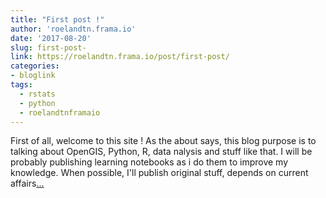 ```yaml
---
title: "First post !"
author: 'roelandtn.frama.io'
date: '2017-08-20'
slug: first-post-
link: https://roelandtn.frama.io/post/first-post/
categories:
- bloglink
tags:
  - rstats
  - python
  - roelandtnframaio
---
```


First of all, welcome to this site ! As the about says, this blog purpose is to talking about OpenGIS, Python, R, data nalysis and stuff like that. I will be probably publishing learning notebooks as i do them to improve my knowledge. When possible, I'll publish original stuff, depends on current affairs[... <i class="fas fa-external-link-alt"></i>](https://roelandtn.frama.io/post/first-post/)

